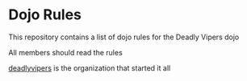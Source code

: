 Dojo Rules
==========

This repository contains a list of dojo rules for the Deadly Vipers dojo

All members should read the rules

[deadlyvipers](https://github.com/deadlyvipers) is the organization that started it all

